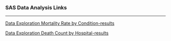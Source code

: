 ### SAS Data Analysis Links
------
[Data Exploration Mortality Rate by Condition-results](http://htmlpreview.github.io/?https://github.com/kurtis-sherman-csuglobal-edu/MIS480_201909/blob/master/Module5/Data%20Exploration%20Mortality%20Rate%20by%20Condition-results.html)

[Data Exploration Death Count by Hospital-results](https://github.com/kurtis-sherman-csuglobal-edu/MIS480_201909/blob/master/Module5/Data%20Exploration%20Death%20Count%20by%20Hospital-results.html)

